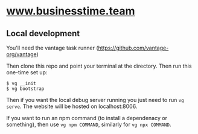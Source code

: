 # www.businesstime.team

## Local development

You'll need the vantage task runner (https://github.com/vantage-org/vantage)

Then clone this repo and point your terminal at the directory. Then run this
one-time set up:

```
$ vg __init
$ vg bootstrap
```

Then if you want the local debug server running you just need to run `vg serve`.
The website will be hosted on localhost:8006.

If you want to run an npm command (to install a dependenacy or something), then
use `vg npm COMMAND`, similarly for `vg npx COMMAND`.
